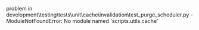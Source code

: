 problem in development\testing\tests\unit\cache\invalidation\test_purge_scheduler.py - ModuleNotFoundError: No module named 'scripts.utils.cache'
